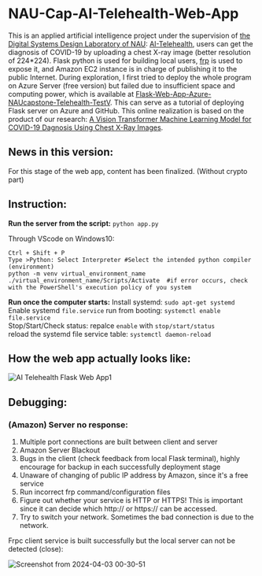 # NAU-Cap-AI-Telehealth-Web-App
This is an applied artificial intelligence project under the supervision of [the Digital Systems Design Laboratory of NAU](https://www.dsdlab.nau.edu/): [AI-Telehealth](https://sites.google.com/nau.edu/ai-telehealth/home), users can get the diagnosis of COVID-19 by uploading a chest X-ray image (better resolution of 224*224). Flask python is used  for building local users, [frp](https://github.com/fatedier/frp) is used to expose it, and Amazon EC2 instance is in charge of publishing it to the public Internet. During exploration, I first tried to deploy the whole program on Azure Server (free version) but failed due to insufficient space and computing power, which is available at [Flask-Web-App-Azure-NAUcapstone-Telehealth-TestV](https://github.com/TyBruceChen/Flask-Web-App-Azure-NAUcapstone-Telehealth-TestV). This can serve as a tutorial of deploying Flask server on Azure and GitHub.
This online realization is based on the product of our research: [A Vision Transformer Machine Learning Model for COVID-19 Dagnosis Using Chest X-Ray Images](https://github.com/TyBruceChen/Research-A-Vision-Transformer-Machine-Learning-Model-for-COVID-19-Dagnosis-Using-Chest-X-Ray-Images).

## News in this version:

For this stage of the web app, content has been finalized. (Without crypto part)

## Instruction:

**Run the server from the script:**
```python app.py```

Through VScode on Windows10: 
```
Ctrl + Shift + P
Type >Python: Select Interpreter #Select the intended python compiler (environment)
python -m venv virtual_environment_name
./virtual_environment_name/Scripts/Activate  #if error occurs, check with the PowerShell's execution policy of you system  
```


**Run once the computer starts:**
Install systemd:  ```sudo apt-get systemd``` <br>
Enable systemd ```file.service``` run from booting: ```systemctl enable file.service``` <br>
Stop/Start/Check status: repalce ```enable``` with ```stop/start/status``` <br>
reload the systemd file service table: ```systemctl daemon-reload``` <be>

## How the web app actually looks like:
![AI Telehealth Flask Web App1](https://github.com/TyBruceChen/NAU-AI-Telehealth-Web-App/assets/152252677/5a429904-2cc3-40c6-8c9f-5e9ec274560d)


## Debugging:

### (Amazon) Server no response:

1. Multiple port connections are built between client and server
2. Amazon Server Blackout
3. Bugs in the client (check feedback from local Flask terminal), highly encourage for backup in each successfully deployment stage
4. Unaware of changing of public IP address by Amazon, since it's a free service
5. Run incorrect frp command/configuration files
6. Figure out whether your service is HTTP or HTTPS! This is important since it can decide which http:// or https:// can be accessed.
7. Try to switch your network. Sometimes the bad connection is due to the network.

Frpc client service is built successfully but the local server can not be detected (close):

![Screenshot from 2024-04-03 00-30-51](https://github.com/TyBruceChen/NAU-Cap-AI-Telehealth-Amazon-Web-App/assets/152252677/5425804b-c908-42fe-b6c7-41d683339e56)
